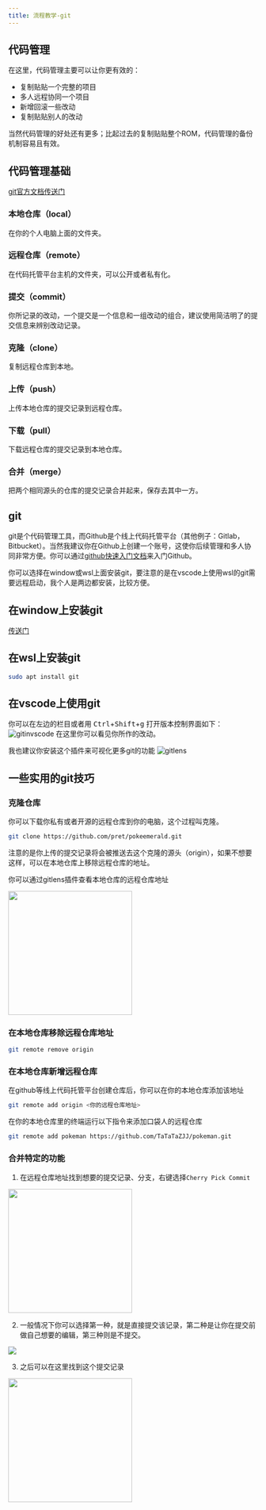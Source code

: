 ```yaml
---
title: 流程教学-git
---
```


## 代码管理
在这里，代码管理主要可以让你更有效的：
- 复制贴贴一个完整的项目
- 多人远程协同一个项目
- 新增回滚一些改动
- 复制贴贴别人的改动

当然代码管理的好处还有更多；比起过去的复制贴贴整个ROM，代码管理的备份机制容易且有效。

## 代码管理基础
[git官方文档传送门](https://git-scm.com/book/zh/v2)

### 本地仓库（local）
在你的个人电脑上面的文件夹。

### 远程仓库（remote）
在代码托管平台主机的文件夹，可以公开或者私有化。

### 提交（commit）
你所记录的改动，一个提交是一个信息和一组改动的组合，建议使用简洁明了的提交信息来辨别改动记录。

### 克隆（clone）
复制远程仓库到本地。

### 上传（push）
上传本地仓库的提交记录到远程仓库。

### 下载（pull）
下载远程仓库的提交记录到本地仓库。

### 合并（merge）
把两个相同源头的仓库的提交记录合并起来，保存去其中一方。

<SeparateLine/>

## git

git是个代码管理工具，而Github是个线上代码托管平台（其他例子：Gitlab，
Bitbucket）。当然我建议你在Github上创建一个账号，这使你后续管理和多人协同非常方便。你可以通过[github快速入门文档](https://docs.github.com/cn/get-started/quickstart)来入门Github。

<Tip>你可以选择在window或wsl上面安装git，要注意的是在vscode上使用wsl的git需要远程启动，我个人是两边都安装，比较方便。</Tip>

## 在window上安装git
[传送门](https://gitforwindows.org/)

## 在wsl上安装git
```bash
sudo apt install git
```

## 在vscode上使用git
你可以在左边的栏目或者用 <kbd>Ctrl</kbd>+<kbd>Shift</kbd>+<kbd>g</kbd> 打开版本控制界面如下：
![gitinvscode](../../assets/gitinvscode.PNG)
在这里你可以看见你所作的改动。

我也建议你安装这个插件来可视化更多git的功能
![gitlens](../../assets/gitlens.PNG)

<SeparateLine/>

## 一些实用的git技巧


### 克隆仓库
你可以下载你私有或者开源的远程仓库到你的电脑，这个过程叫克隆。

```bash
git clone https://github.com/pret/pokeemerald.git
```

注意的是你上传的提交记录将会被推送去这个克隆的源头（origin），如果不想要这样，可以在本地仓库上移除远程仓库的地址。

你可以通过gitlens插件查看本地仓库的远程仓库地址

<img src="../../assets/gitlens-remote.PNG" style="width:250px;"/>

### 在本地仓库移除远程仓库地址
```bash
git remote remove origin
```

### 在本地仓库新增远程仓库

在github等线上代码托管平台创建仓库后，你可以在你的本地仓库添加该地址
```bash
git remote add origin <你的远程仓库地址>
```

在你的本地仓库里的终端运行以下指令来添加口袋人的远程仓库
```bash
git remote add pokeman https://github.com/TaTaTaZJJ/pokeman.git
```

### 合并特定的功能

1. 在远程仓库地址找到想要的提交记录、分支，右键选择`Cherry Pick Commit`
<img src="../../assets/gitlens-cherrypickcommit.PNG" style="width:250px;"/>

2. 一般情况下你可以选择第一种，就是直接提交该记录，第二种是让你在提交前做自己想要的编辑，第三种则是不提交。
<img src="../../assets/gitlens-cherrypickcommit2.PNG"/>

3. 之后可以在这里找到这个提交记录
<img src="../../assets/gitlens-cherrypickcommit3.PNG" style="width:250px;"/>
